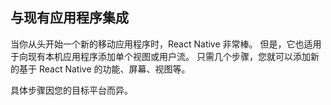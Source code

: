 与现有应用程序集成
---

当你从头开始一个新的移动应用程序时，React Native 非常棒。 但是，它也适用于向现有本机应用程序添加单个视图或用户流。 只需几个步骤，您就可以添加新的基于 React Native 的功能、屏幕、视图等。

具体步骤因您的目标平台而异。
